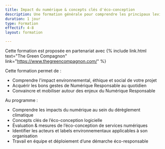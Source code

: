 ```yaml
---
title: Impact du numérique & concepts clés d'éco-conception
description: Une formation générale pour comprendre les principaux leviers de l'eco-conception
duration: 1 jour
type: Formation
effectif: 4-8
layout: formation

---
```

Cette formation est proposée en partenariat avec {% include link.html text="The Green Compagnon" link="https://www.thegreencompagnon.com/" %}

Cette formation permet de :
- Comprendre l'impact environnemental, éthique et social de votre projet
- Acquérir les bons gestes de Numérique Responsable au quotidien
- Convaincre et mobiliser autour des enjeux du Numérique Responsable

Au programme :
- Comprendre les impacts du numérique au sein du dérèglement climatique
- Concepts clés de l’éco-conception logicielle
- Évaluation & mesures de l’éco-conception de services numériques
- Identifier les acteurs et labels environnementaux applicables à son organisation
- Travail en équipe et déploiement d’une démarche éco-responsable


